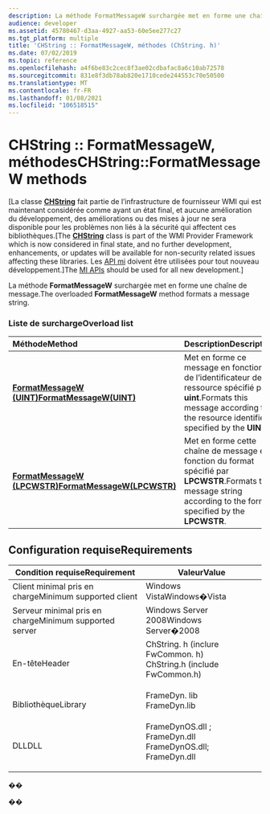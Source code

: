 ```yaml
---
description: La méthode FormatMessageW surchargée met en forme une chaîne de message.
audience: developer
ms.assetid: 45780467-d3aa-4927-aa53-60e5ee277c27
ms.tgt_platform: multiple
title: 'CHString :: FormatMessageW, méthodes (ChString. h)'
ms.date: 07/02/2019
ms.topic: reference
ms.openlocfilehash: a4f6be83c2cec8f3ae02cdbafac8a6c10ab72578
ms.sourcegitcommit: 831e8f3db78ab820e1710cede244553c70e50500
ms.translationtype: MT
ms.contentlocale: fr-FR
ms.lasthandoff: 01/08/2021
ms.locfileid: "106518515"
---
```

# <a name="chstringformatmessagew-methods"></a><span data-ttu-id="7b82d-103">CHString :: FormatMessageW, méthodes</span><span class="sxs-lookup"><span data-stu-id="7b82d-103">CHString::FormatMessageW methods</span></span>

<span data-ttu-id="7b82d-104">\[La classe [**CHString**](chstring.md) fait partie de l’infrastructure de fournisseur WMI qui est maintenant considérée comme ayant un état final, et aucune amélioration du développement, des améliorations ou des mises à jour ne sera disponible pour les problèmes non liés à la sécurité qui affectent ces bibliothèques.</span><span class="sxs-lookup"><span data-stu-id="7b82d-104">\[The [**CHString**](chstring.md) class is part of the WMI Provider Framework which is now considered in final state, and no further development, enhancements, or updates will be available for non-security related issues affecting these libraries.</span></span> <span data-ttu-id="7b82d-105">Les [API mi](/previous-versions/windows/desktop/wmi_v2/windows-management-infrastructure) doivent être utilisées pour tout nouveau développement.\]</span><span class="sxs-lookup"><span data-stu-id="7b82d-105">The [MI APIs](/previous-versions/windows/desktop/wmi_v2/windows-management-infrastructure) should be used for all new development.\]</span></span>

<span data-ttu-id="7b82d-106">La méthode **FormatMessageW** surchargée met en forme une chaîne de message.</span><span class="sxs-lookup"><span data-stu-id="7b82d-106">The overloaded **FormatMessageW** method formats a message string.</span></span>

### <a name="overload-list"></a><span data-ttu-id="7b82d-107">Liste de surcharge</span><span class="sxs-lookup"><span data-stu-id="7b82d-107">Overload list</span></span>



| <span data-ttu-id="7b82d-108">Méthode</span><span class="sxs-lookup"><span data-stu-id="7b82d-108">Method</span></span>                                                              | <span data-ttu-id="7b82d-109">Description</span><span class="sxs-lookup"><span data-stu-id="7b82d-109">Description</span></span>                                                                                     |
|:--------------------------------------------------------------------|:------------------------------------------------------------------------------------------------|
| <span data-ttu-id="7b82d-110">[**FormatMessageW (UINT)**](/previous-versions/windows/desktop/legacy/aa385519(v=vs.85))</span><span class="sxs-lookup"><span data-stu-id="7b82d-110">[**FormatMessageW(UINT)**](/previous-versions/windows/desktop/legacy/aa385519(v=vs.85))</span></span>       | <span data-ttu-id="7b82d-111">Met en forme ce message en fonction de l’identificateur de ressource spécifié par **uint**.</span><span class="sxs-lookup"><span data-stu-id="7b82d-111">Formats this message according to the resource identifier specified by the **UINT**.</span></span><br/> |
| <span data-ttu-id="7b82d-112">[**FormatMessageW (LPCWSTR)**](/windows/win32/api/chstring/nf-chstring-chstring-formatmessagew(lpcwstr_---))</span><span class="sxs-lookup"><span data-stu-id="7b82d-112">[**FormatMessageW(LPCWSTR)**](/windows/win32/api/chstring/nf-chstring-chstring-formatmessagew(lpcwstr_---))</span></span> | <span data-ttu-id="7b82d-113">Met en forme cette chaîne de message en fonction du format spécifié par **LPCWSTR**.</span><span class="sxs-lookup"><span data-stu-id="7b82d-113">Formats this message string according to the format specified by the **LPCWSTR**.</span></span><br/>    |



## <a name="requirements"></a><span data-ttu-id="7b82d-114">Configuration requise</span><span class="sxs-lookup"><span data-stu-id="7b82d-114">Requirements</span></span>



| <span data-ttu-id="7b82d-115">Condition requise</span><span class="sxs-lookup"><span data-stu-id="7b82d-115">Requirement</span></span> | <span data-ttu-id="7b82d-116">Valeur</span><span class="sxs-lookup"><span data-stu-id="7b82d-116">Value</span></span> |
|-------------------------------------|---------------------------------------------------------------------------------------------------------------------------------------------------------------|
| <span data-ttu-id="7b82d-117">Client minimal pris en charge</span><span class="sxs-lookup"><span data-stu-id="7b82d-117">Minimum supported client</span></span><br/> | <span data-ttu-id="7b82d-118">Windows Vista</span><span class="sxs-lookup"><span data-stu-id="7b82d-118">Windows�Vista</span></span><br/>                                                                                                                                      |
| <span data-ttu-id="7b82d-119">Serveur minimal pris en charge</span><span class="sxs-lookup"><span data-stu-id="7b82d-119">Minimum supported server</span></span><br/> | <span data-ttu-id="7b82d-120">Windows Server 2008</span><span class="sxs-lookup"><span data-stu-id="7b82d-120">Windows Server�2008</span></span><br/>                                                                                                                                |
| <span data-ttu-id="7b82d-121">En-tête</span><span class="sxs-lookup"><span data-stu-id="7b82d-121">Header</span></span><br/>                   | <dl> <span data-ttu-id="7b82d-122"><dt>ChString. h (inclure FwCommon. h)</dt></span><span class="sxs-lookup"><span data-stu-id="7b82d-122"><dt>ChString.h (include FwCommon.h)</dt></span></span> </dl>                                                    |
| <span data-ttu-id="7b82d-123">Bibliothèque</span><span class="sxs-lookup"><span data-stu-id="7b82d-123">Library</span></span><br/>                  | <dl> <span data-ttu-id="7b82d-124"><dt>FrameDyn. lib</dt></span><span class="sxs-lookup"><span data-stu-id="7b82d-124"><dt>FrameDyn.lib</dt></span></span> </dl>                                                                       |
| <span data-ttu-id="7b82d-125">DLL</span><span class="sxs-lookup"><span data-stu-id="7b82d-125">DLL</span></span><br/>                      | <dl> <span data-ttu-id="7b82d-126"><dt>FrameDynOS.dll ; </dt> <dt>FrameDyn.dll</dt></span><span class="sxs-lookup"><span data-stu-id="7b82d-126"><dt>FrameDynOS.dll; </dt> <dt>FrameDyn.dll</dt></span></span> </dl> |



<span data-ttu-id="7b82d-127">�</span><span class="sxs-lookup"><span data-stu-id="7b82d-127">�</span></span>

<span data-ttu-id="7b82d-128">�</span><span class="sxs-lookup"><span data-stu-id="7b82d-128">�</span></span>
